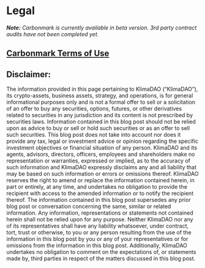 # Legal

_**Note:** Carbonmark is currently available in beta version. 3rd party contract audits have not been completed yet._

## [Carbonmark Terms of Use](https://www.carbonmark.com/blog/terms-of-use)

## Disclaimer:

The information provided in this page pertaining to KlimaDAO (“KlimaDAO”), its crypto-assets, business assets, strategy, and operations, is for general informational purposes only and is not a formal offer to sell or a solicitation of an offer to buy any securities, options, futures, or other derivatives related to securities in any jurisdiction and its content is not prescribed by securities laws. Information contained in this blog post should not be relied upon as advice to buy or sell or hold such securities or as an offer to sell such securities. This blog post does not take into account nor does it provide any tax, legal or investment advice or opinion regarding the specific investment objectives or financial situation of any person. KlimaDAO and its agents, advisors, directors, officers, employees and shareholders make no representation or warranties, expressed or implied, as to the accuracy of such information and KlimaDAO expressly disclaims any and all liability that may be based on such information or errors or omissions thereof. KlimaDAO reserves the right to amend or replace the information contained herein, in part or entirely, at any time, and undertakes no obligation to provide the recipient with access to the amended information or to notify the recipient thereof. The information contained in this blog post supersedes any prior blog post or conversation concerning the same, similar or related information. Any information, representations or statements not contained herein shall not be relied upon for any purpose. Neither KlimaDAO nor any of its representatives shall have any liability whatsoever, under contract, tort, trust or otherwise, to you or any person resulting from the use of the information in this blog post by you or any of your representatives or for omissions from the information in this blog post. Additionally, KlimaDAO undertakes no obligation to comment on the expectations of, or statements made by, third parties in respect of the matters discussed in this blog post.
